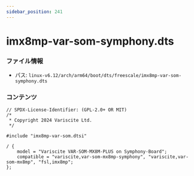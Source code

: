 ```yaml
---
sidebar_position: 241
---
```

# imx8mp-var-som-symphony.dts

### ファイル情報

- パス: `linux-v6.12/arch/arm64/boot/dts/freescale/imx8mp-var-som-symphony.dts`

### コンテンツ

```dts
// SPDX-License-Identifier: (GPL-2.0+ OR MIT)
/*
 * Copyright 2024 Variscite Ltd.
 */

#include "imx8mp-var-som.dtsi"

/ {
	model = "Variscite VAR-SOM-MX8M-PLUS on Symphony-Board";
	compatible = "variscite,var-som-mx8mp-symphony", "variscite,var-som-mx8mp", "fsl,imx8mp";
};

```
